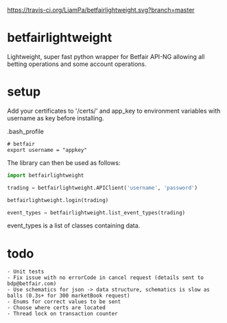 https://travis-ci.org/LiamPa/betfairlightweight.svg?branch=master

# betfairlightweight

Lightweight, super fast python wrapper for Betfair API-NG allowing all betting operations and some account operations.

# setup

Add your certificates to '/certs/' and app_key to environment variables with username as key before installing.

.bash_profile
```
# betfair
export username = "appkey"
```

The library can then be used as follows:

```python
import betfairlightweight

trading = betfairlightweight.APIClient('username', 'password')

betfairlightweight.login(trading)
```


```python
event_types = betfairlightweight.list_event_types(trading)
```

event_types is a list of classes containing data.

# todo

    - Unit tests
    - Fix issue with no errorCode in cancel request (details sent to bdp@betfair.com)
    - Use schematics for json -> data structure, schematics is slow as balls (0.3s+ for 300 marketBook request)
    - Enums for correct values to be sent
    - Choose where certs are located
    - Thread lock on transaction counter
